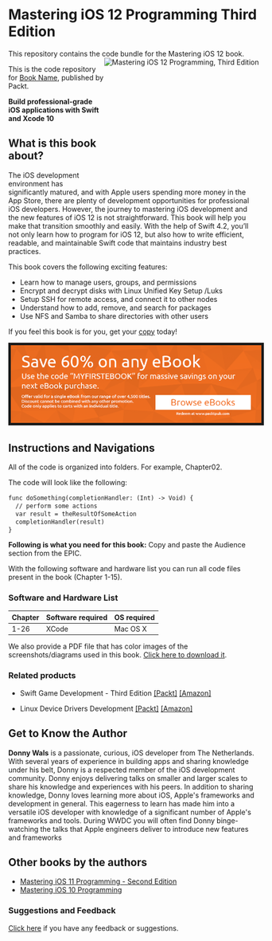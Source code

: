 # Mastering iOS 12 Programming Third Edition

This repository contains the code bundle for the Mastering iOS 12 book.
<a href="https://www.packtpub.com/application-development/mastering-ios-12-programming-third-edition?utm_source=github&utm_medium=repository&utm_campaign=9781789133202"><img src="https://www.packtpub.com/sites/default/files/B10618.png" alt="Mastering iOS 12 Programming, Third Edition" height="256px" align="right"></a>

This is the code repository for [Book Name](https://www.packtpub.com/application-development/mastering-ios-12-programming-third-edition?utm_source=github&utm_medium=repository&utm_campaign=9781789133202), published by Packt.

**Build professional-grade iOS applications with Swift and Xcode 10**

## What is this book about?
The iOS development environment has significantly matured, and with Apple users spending more money in the App Store, there are plenty of development opportunities for professional iOS developers. However, the journey to mastering iOS development and the new features of iOS 12 is not straightforward. This book will help you make that transition smoothly and easily. With the help of Swift 4.2, you’ll not only learn how to program for iOS 12, but also how to write efficient, readable, and maintainable Swift code that maintains industry best practices.

This book covers the following exciting features: 
* Learn how to manage users, groups, and permissions
* Encrypt and decrypt disks with Linux Unified Key Setup /Luks
* Setup SSH for remote access, and connect it to other nodes
* Understand how to add, remove, and search for packages
* Use NFS and Samba to share directories with other users

If you feel this book is for you, get your [copy](https://www.amazon.com/dp/1789133203) today!

<a href="https://www.packtpub.com/?utm_source=github&utm_medium=banner&utm_campaign=GitHubBanner"><img src="https://raw.githubusercontent.com/PacktPublishing/GitHub/master/GitHub.png" 
alt="https://www.packtpub.com/" border="5" /></a>


## Instructions and Navigations
All of the code is organized into folders. For example, Chapter02.

The code will look like the following:
```
func doSomething(completionHandler: (Int) -> Void) {
  // perform some actions
  var result = theResultOfSomeAction
  completionHandler(result)
}
```

**Following is what you need for this book:**
Copy and paste the Audience section from the EPIC.

With the following software and hardware list you can run all code files present in the book (Chapter 1-15).

### Software and Hardware List

| Chapter  | Software required                   | OS required                        |
| -------- | ------------------------------------| -----------------------------------|
| 1-26     | XCode                               | Mac OS X                           |

We also provide a PDF file that has color images of the screenshots/diagrams used in this book. [Click here to download it](https://www.packtpub.com/sites/default/files/downloads/9781789133202_ColorImages.pdf).

### Related products <Other books you may enjoy>
* Swift Game Development - Third Edition [[Packt]](https://www.packtpub.com/game-development/swift-game-development-third-edition?utm_source=github&utm_medium=repository&utm_campaign=9781788471152) [[Amazon]](https://www.amazon.com/dp/1788471156)

* Linux Device Drivers Development [[Packt]](https://www.packtpub.com/web-development/hands-full-stack-development-swift?utm_source=github&utm_medium=repository&utm_campaign=9781788625241) [[Amazon]](https://www.amazon.com/dp/1788625242)

## Get to Know the Author
**Donny Wals**
is a passionate, curious, iOS developer from The Netherlands. With several years of experience in building apps and sharing knowledge under his belt, Donny is a respected member of the iOS development community. Donny enjoys delivering talks on smaller and larger scales to share his knowledge and experiences with his peers. 
In addition to sharing knowledge, Donny loves learning more about iOS, Apple's frameworks and development in general. This eagerness to learn has made him into a versatile iOS developer with knowledge of a significant number of Apple's frameworks and tools. During WWDC you will often find Donny binge-watching the talks that Apple engineers deliver to introduce new features and frameworks

## Other books by the authors
* [Mastering iOS 11 Programming - Second Edition](https://www.packtpub.com/application-development/mastering-ios-11-programming-second-edition?utm_source=github&utm_medium=repository&utm_campaign=9781788398237)
* [Mastering iOS 10 Programming](https://www.packtpub.com/application-development/mastering-ios-10-programming?utm_source=github&utm_medium=repository&utm_campaign=9781786469359)

### Suggestions and Feedback
[Click here](https://docs.google.com/forms/d/e/1FAIpQLSdy7dATC6QmEL81FIUuymZ0Wy9vH1jHkvpY57OiMeKGqib_Ow/viewform) if you have any feedback or suggestions.
